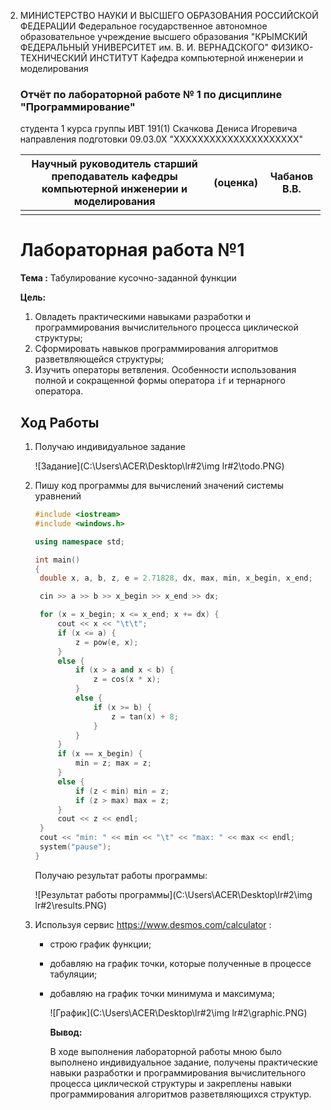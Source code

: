 2. МИНИСТЕРСТВО НАУКИ И ВЫСШЕГО ОБРАЗОВАНИЯ РОССИЙСКОЙ ФЕДЕРАЦИИ
    Федеральное государственное автономное образовательное учреждение высшего образования
    "КРЫМСКИЙ ФЕДЕРАЛЬНЫЙ УНИВЕРСИТЕТ им. В. И. ВЕРНАДСКОГО"
    ФИЗИКО-ТЕХНИЧЕСКИЙ ИНСТИТУТ
    Кафедра компьютерной инженерии и моделирования

    

    ### Отчёт по лабораторной работе № 1 по дисциплине "Программирование"

    

    студента 1 курса группы ИВТ 191(1)
    Скачкова Дениса Игоревича направления подготовки 09.03.0Х "ХХХХХХХХХХХХХХХХХХХХХ"

    

    | Научный руководитель старший преподаватель кафедры компьютерной инженерии и моделирования | (оценка) | Чабанов В.В. |
    | ------------------------------------------------------------ | -------- | ------------ |
    |                                                              |          |              |

    

    

    # Лабораторная работа №1

    **Тема :** Табулирование кусочно-заданной функции

    **Цель:** 

    1. Овладеть практическими навыками разработки и программирования вычислительного процесса циклической структуры;
    2. Сформировать навыков программирования алгоритмов разветвляющейся структуры;
    3. Изучить операторы ветвления. Особенности использования полной и сокращенной формы оператора `if` и тернарного оператора.

    ## **Ход Работы**
    
    1. Получаю индивидуальное задание
    
       ![Задание](C:\Users\ACER\Desktop\lr#2\img lr#2\todo.PNG)
    
    2. Пишу код программы для вычислений значений системы уравнений
    
       ```c++
       #include <iostream>
       #include <windows.h>
       
       using namespace std;
       
       int main()
       {
       	double x, a, b, z, e = 2.71828, dx, max, min, x_begin, x_end;
       
       	cin >> a >> b >> x_begin >> x_end >> dx;
       
       	for (x = x_begin; x <= x_end; x += dx) {
       		cout << x << "\t\t";
       		if (x <= a) {
       			z = pow(e, x);
       		}
       		else {
       			if (x > a and x < b) {
       				z = cos(x * x);
       			}
       			else {
       				if (x >= b) {
       					z = tan(x) + 8;
       				}
       			}
       		}
       		if (x == x_begin) {
       			min = z; max = z;
       		}
       		else {
       			if (z < min) min = z;
       			if (z > max) max = z;
       		}
       		cout << z << endl; 
       	}
       	cout << "min: " << min << "\t" << "max: " << max << endl;
       	system("pause"); 
       }
       ```
    
       Получаю результат работы программы:
    
       ![Результат работы программы](C:\Users\ACER\Desktop\lr#2\img lr#2\results.PNG)
    
    3. Используя сервис https://www.desmos.com/calculator :
    
       - строю график функции;
    
       - добавляю на график точки, которые полученные в процессе табуляции;
    
       - добавляю на график точки минимума и максимума;
    
         ![График](C:\Users\ACER\Desktop\lr#2\img lr#2\graphic.PNG)
    
         **Вывод:**
    
         В ходе выполнения лабораторной работы мною было выполнено индивидуальное задание, получены практические навыки разработки и программирования вычислительного процесса циклической структуры и закреплены навыки программирования алгоритмов разветвляющихся структур.
    
